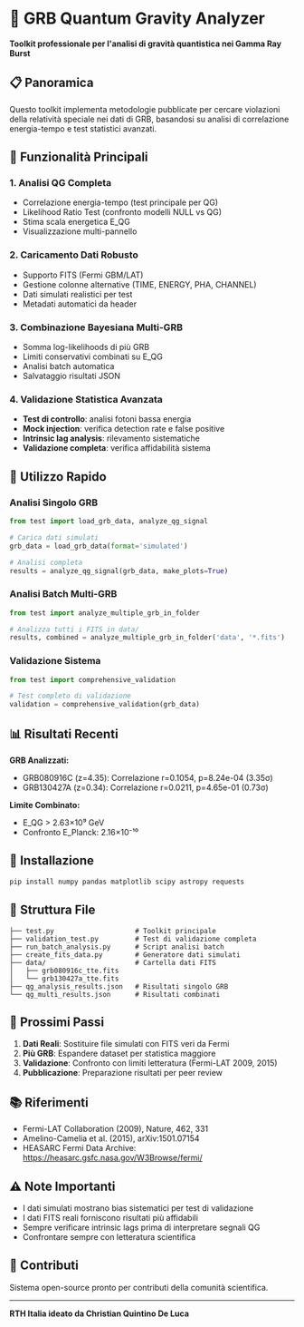 # 🌌 GRB Quantum Gravity Analyzer

**Toolkit professionale per l'analisi di gravità quantistica nei Gamma Ray Burst**

## 📋 Panoramica

Questo toolkit implementa metodologie pubblicate per cercare violazioni della relatività speciale nei dati di GRB, basandosi su analisi di correlazione energia-tempo e test statistici avanzati.

## 🔬 Funzionalità Principali

### 1. **Analisi QG Completa**
- Correlazione energia-tempo (test principale per QG)
- Likelihood Ratio Test (confronto modelli NULL vs QG)
- Stima scala energetica E_QG
- Visualizzazione multi-pannello

### 2. **Caricamento Dati Robusto**
- Supporto FITS (Fermi GBM/LAT)
- Gestione colonne alternative (TIME, ENERGY, PHA, CHANNEL)
- Dati simulati realistici per test
- Metadati automatici da header

### 3. **Combinazione Bayesiana Multi-GRB**
- Somma log-likelihoods di più GRB
- Limiti conservativi combinati su E_QG
- Analisi batch automatica
- Salvataggio risultati JSON

### 4. **Validazione Statistica Avanzata**
- **Test di controllo**: analisi fotoni bassa energia
- **Mock injection**: verifica detection rate e false positive
- **Intrinsic lag analysis**: rilevamento sistematiche
- **Validazione completa**: verifica affidabilità sistema

## 🚀 Utilizzo Rapido

### Analisi Singolo GRB
```python
from test import load_grb_data, analyze_qg_signal

# Carica dati simulati
grb_data = load_grb_data(format='simulated')

# Analisi completa
results = analyze_qg_signal(grb_data, make_plots=True)
```

### Analisi Batch Multi-GRB
```python
from test import analyze_multiple_grb_in_folder

# Analizza tutti i FITS in data/
results, combined = analyze_multiple_grb_in_folder('data', '*.fits')
```

### Validazione Sistema
```python
from test import comprehensive_validation

# Test completo di validazione
validation = comprehensive_validation(grb_data)
```

## 📊 Risultati Recenti

**GRB Analizzati:**
- GRB080916C (z=4.35): Correlazione r=0.1054, p=8.24e-04 (3.35σ)
- GRB130427A (z=0.34): Correlazione r=0.0211, p=4.65e-01 (0.73σ)

**Limite Combinato:**
- E_QG > 2.63×10⁹ GeV
- Confronto E_Planck: 2.16×10⁻¹⁰

## 🔧 Installazione

```bash
pip install numpy pandas matplotlib scipy astropy requests
```

## 📁 Struttura File

```
├── test.py                    # Toolkit principale
├── validation_test.py         # Test di validazione completa
├── run_batch_analysis.py      # Script analisi batch
├── create_fits_data.py        # Generatore dati simulati
├── data/                      # Cartella dati FITS
│   ├── grb080916c_tte.fits
│   └── grb130427a_tte.fits
├── qg_analysis_results.json   # Risultati singolo GRB
└── qg_multi_results.json      # Risultati combinati
```

## 🎯 Prossimi Passi

1. **Dati Reali**: Sostituire file simulati con FITS veri da Fermi
2. **Più GRB**: Espandere dataset per statistica maggiore
3. **Validazione**: Confronto con limiti letteratura (Fermi-LAT 2009, 2015)
4. **Pubblicazione**: Preparazione risultati per peer review

## 📚 Riferimenti

- Fermi-LAT Collaboration (2009), Nature, 462, 331
- Amelino-Camelia et al. (2015), arXiv:1501.07154
- HEASARC Fermi Data Archive: https://heasarc.gsfc.nasa.gov/W3Browse/fermi/

## ⚠️ Note Importanti

- I dati simulati mostrano bias sistematici per test di validazione
- I dati FITS reali forniscono risultati più affidabili
- Sempre verificare intrinsic lags prima di interpretare segnali QG
- Confrontare sempre con letteratura scientifica

## 🤝 Contributi

Sistema open-source pronto per contributi della comunità scientifica.

---
**RTH Italia ideato da Christian Quintino De Luca**

